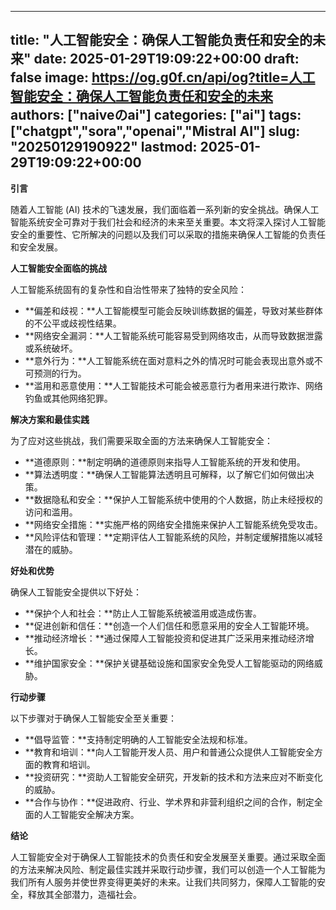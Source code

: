 
---
title: "人工智能安全：确保人工智能负责任和安全的未来"
date: 2025-01-29T19:09:22+00:00
draft: false
image: https://og.g0f.cn/api/og?title=人工智能安全：确保人工智能负责任和安全的未来
authors: ["naiveのai"]
categories: ["ai"]
tags: ["chatgpt","sora","openai","Mistral AI"]
slug: "20250129190922"
lastmod: 2025-01-29T19:09:22+00:00
---
**引言**

随着人工智能 (AI) 技术的飞速发展，我们面临着一系列新的安全挑战。确保人工智能系统安全可靠对于我们社会和经济的未来至关重要。本文将深入探讨人工智能安全的重要性、它所解决的问题以及我们可以采取的措施来确保人工智能的负责任和安全发展。

**人工智能安全面临的挑战**

人工智能系统固有的复杂性和自治性带来了独特的安全风险：

* **偏差和歧视：**人工智能模型可能会反映训练数据的偏差，导致对某些群体的不公平或歧视性结果。
* **网络安全漏洞：**人工智能系统可能容易受到网络攻击，从而导致数据泄露或系统破坏。
* **意外行为：**人工智能系统在面对意料之外的情况时可能会表现出意外或不可预测的行为。
* **滥用和恶意使用：**人工智能技术可能会被恶意行为者用来进行欺诈、网络钓鱼或其他网络犯罪。

**解决方案和最佳实践**

为了应对这些挑战，我们需要采取全面的方法来确保人工智能安全：

* **道德原则：**制定明确的道德原则来指导人工智能系统的开发和使用。
* **算法透明度：**确保人工智能算法透明且可解释，以了解它们如何做出决策。
* **数据隐私和安全：**保护人工智能系统中使用的个人数据，防止未经授权的访问和滥用。
* **网络安全措施：**实施严格的网络安全措施来保护人工智能系统免受攻击。
* **风险评估和管理：**定期评估人工智能系统的风险，并制定缓解措施以减轻潜在的威胁。

**好处和优势**

确保人工智能安全提供以下好处：

* **保护个人和社会：**防止人工智能系统被滥用或造成伤害。
* **促进创新和信任：**创造一个人们信任和愿意采用的安全人工智能环境。
* **推动经济增长：**通过保障人工智能投资和促进其广泛采用来推动经济增长。
* **维护国家安全：**保护关键基础设施和国家安全免受人工智能驱动的网络威胁。

**行动步骤**

以下步骤对于确保人工智能安全至关重要：

* **倡导监管：**支持制定明确的人工智能安全法规和标准。
* **教育和培训：**向人工智能开发人员、用户和普通公众提供人工智能安全方面的教育和培训。
* **投资研究：**资助人工智能安全研究，开发新的技术和方法来应对不断变化的威胁。
* **合作与协作：**促进政府、行业、学术界和非营利组织之间的合作，制定全面的人工智能安全解决方案。

**结论**

人工智能安全对于确保人工智能技术的负责任和安全发展至关重要。通过采取全面的方法来解决风险、制定最佳实践并采取行动步骤，我们可以创造一个人工智能为我们所有人服务并使世界变得更美好的未来。让我们共同努力，保障人工智能的安全，释放其全部潜力，造福社会。
